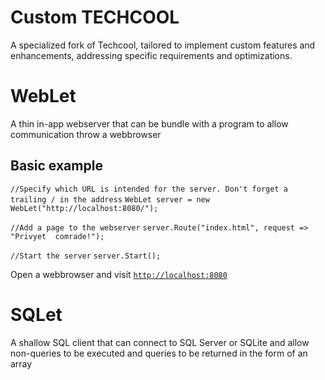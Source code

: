 # Custom TECHCOOL
A specialized fork of Techcool, tailored to implement custom features and enhancements, addressing specific requirements and optimizations.

# WebLet
A thin in-app webserver that can be bundle with a program to allow communication throw a webbrowser
## Basic example
`//Specify which URL is intended for the server. Don't forget a trailing / in the address`
`WebLet server = new WebLet("http://localhost:8080/");`

`//Add a page to the webserver`
`server.Route("index.html", request => "Privyet  comrade!");`

`//Start the server`
`server.Start();`

Open a webbrowser and visit [`http://localhost:8080`](http://localhost:8080)

# SQLet
A shallow SQL client that can connect to SQL Server or SQLite and allow non-queries to be executed and queries to be returned in the form of an array
